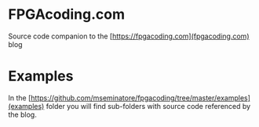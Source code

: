 # FPGAcoding.com
Source code companion to the [https://fpgacoding.com](fpgacoding.com) blog

# Examples
In the [https://github.com/mseminatore/fpgacoding/tree/master/examples](examples) folder you will find sub-folders with source code referenced by the blog.
